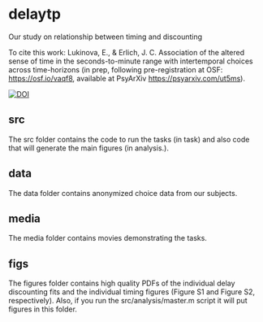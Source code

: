 # delaytp

Our study on relationship between timing and discounting

To cite this work: Lukinova, E., & Erlich, J. C. Association of the altered sense of time in the seconds-to-minute range with intertemporal choices across time-horizons 
(in prep, following pre-registration at OSF: https://osf.io/vaqf8, available at PsyArXiv https://psyarxiv.com/ut5ms).



[![DOI](https://zenodo.org/badge/245504110.svg)](https://zenodo.org/badge/latestdoi/245504110)



## src

The src folder contains the code to run the tasks (in task) and also code that will generate the main figures (in analysis.).

## data

The data folder contains anonymized choice data from our subjects.

## media

The media folder contains movies demonstrating the tasks.

## figs

The figures folder contains high quality PDFs of the individual delay discounting fits and the individual timing figures (Figure S1 and Figure S2, respectively). Also, if you run the src/analysis/master.m script it will put figures in this folder.
